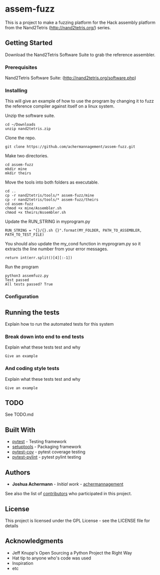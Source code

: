 # assem-fuzz

This is a project to make a fuzzing platform for the Hack assembly platform from the Nand2Tetris (http://nand2tetris.org/) series.

## Getting Started

Download the Nand2Tetris Software Suite to grab the reference assembler.

### Prerequisites

Nand2Tetris Software Suite: (http://nand2tetris.org/software.php)

### Installing

This will give an example of how to use the program by changing it to fuzz the reference compiler against itself on a linux system.

Unzip the software suite.

```
cd ~/Downloads
unzip nand2tetris.zip
```

Clone the repo.

```
git clone https://github.com/achermannagement/assem-fuzz.git
```

Make two directories.

```
cd assem-fuzz
mkdir mine
mkdir theirs
```

Move the tools into both folders as executable.

```
cd ..
cp -r nand2tetris/tools/* assem-fuzz/mine
cp -r nand2tetris/tools/* assem-fuzz/theirs
cd assem-fuzz
chmod +x mine/Assembler.sh
chmod +x theirs/Assembler.sh
```

Update the RUN_STRING in myprogram.py
```
RUN_STRING = "{}/{}.sh {}".format(MY_FOLDER, PATH_TO_ASSEMBLER, PATH_TO_TEST_FILE)
```

You should also update the my_cond function in myprogram.py so it extracts the line number from your error messages.
```
return int(err.split()[4][:-1])
```

Run the program

```
python3 assemfuzz.py
Test passed
All tests passed? True
```

### Configuration

## Running the tests

Explain how to run the automated tests for this system

### Break down into end to end tests

Explain what these tests test and why

```
Give an example
```

### And coding style tests

Explain what these tests test and why

```
Give an example
```

## TODO
See TODO.md

## Built With

* [pytest](https://docs.pytest.org/en/latest/) - Testing framework
* [setuptools](https://setuptools.readthedocs.io/en/latest/) - Packaging framework
* [pytest-cov]() - pytest coverage testing
* [pytest-pylint]() - pytest pylint testing

## Authors

* **Joshua Achermann** - *Initial work* - [achermannagement](https://github.com/achermannagement)

See also the list of [contributors](https://github.com/your/project/contributors) who participated in this project.

## License

This project is licensed under the GPL License - see the LICENSE file for details

## Acknowledgments

* Jeff Knupp's Open Sourcing a Python Project the Right Way
* Hat tip to anyone who's code was used
* Inspiration
* etc


